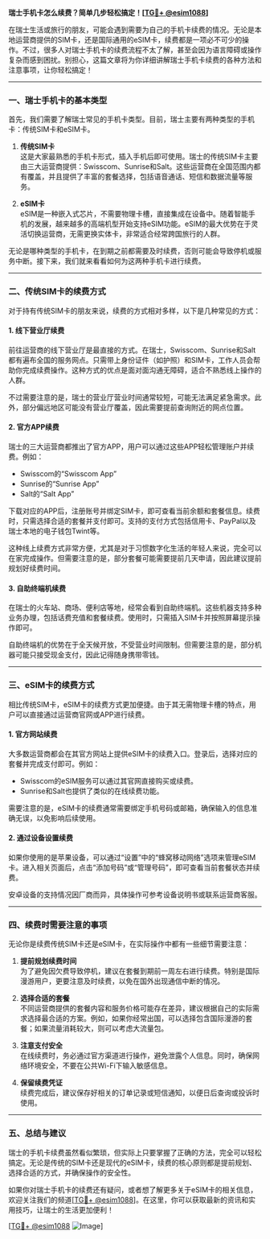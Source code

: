 **瑞士手机卡怎么续费？简单几步轻松搞定！[[TG💪+ @esim1088](https://t.me/s/esim1088)]**

在瑞士生活或旅行的朋友，可能会遇到需要为自己的手机卡续费的情况。无论是本地运营商提供的SIM卡，还是国际通用的eSIM卡，续费都是一项必不可少的操作。不过，很多人对瑞士手机卡的续费流程不太了解，甚至会因为语言障碍或操作复杂而感到困扰。别担心，这篇文章将为你详细讲解瑞士手机卡续费的各种方法和注意事项，让你轻松搞定！

---

### **一、瑞士手机卡的基本类型**

首先，我们需要了解瑞士常见的手机卡类型。目前，瑞士主要有两种类型的手机卡：传统SIM卡和eSIM卡。

1. **传统SIM卡**  
   这是大家最熟悉的手机卡形式，插入手机后即可使用。瑞士的传统SIM卡主要由三大运营商提供：Swisscom、Sunrise和Salt。这些运营商在全国范围内都有覆盖，并且提供了丰富的套餐选择，包括语音通话、短信和数据流量等服务。

2. **eSIM卡**  
   eSIM是一种嵌入式芯片，不需要物理卡槽，直接集成在设备中。随着智能手机的发展，越来越多的高端机型开始支持eSIM功能。eSIM的最大优势在于灵活切换运营商，无需更换实体卡，非常适合经常跨国旅行的人群。

无论是哪种类型的手机卡，在到期之前都需要及时续费，否则可能会导致停机或服务中断。接下来，我们就来看看如何为这两种手机卡进行续费。

---

### **二、传统SIM卡的续费方式**

对于持有传统SIM卡的朋友来说，续费的方式相对多样，以下是几种常见的方式：

#### **1. 线下营业厅续费**
前往运营商的线下营业厅是最直接的方式。在瑞士，Swisscom、Sunrise和Salt都有遍布全国的服务网点。只需带上身份证件（如护照）和SIM卡，工作人员会帮助你完成续费操作。这种方式的优点是面对面沟通无障碍，适合不熟悉线上操作的人群。

不过需要注意的是，瑞士的营业厅营业时间通常较短，可能无法满足紧急需求。此外，部分偏远地区可能没有营业厅覆盖，因此需要提前查询附近的网点位置。

#### **2. 官方APP续费**
瑞士的三大运营商都推出了官方APP，用户可以通过这些APP轻松管理账户并续费。例如：
- Swisscom的“Swisscom App”
- Sunrise的“Sunrise App”
- Salt的“Salt App”

下载对应的APP后，注册账号并绑定SIM卡，即可查看当前余额和套餐信息。续费时，只需选择合适的套餐并支付即可。支持的支付方式包括信用卡、PayPal以及瑞士本地的电子钱包Twint等。

这种线上续费方式非常方便，尤其是对于习惯数字化生活的年轻人来说，完全可以在家完成操作。但需要注意的是，部分套餐可能需要提前几天申请，因此建议提前规划好续费时间。

#### **3. 自助终端机续费**
在瑞士的火车站、商场、便利店等地，经常会看到自助终端机。这些机器支持多种业务办理，包括话费充值和套餐续费。使用时，只需插入SIM卡并按照屏幕提示操作即可。

自助终端机的优势在于全天候开放，不受营业时间限制。但需要注意的是，部分机器可能只接受现金支付，因此记得随身携带零钱。

---

### **三、eSIM卡的续费方式**

相比传统SIM卡，eSIM卡的续费方式更加便捷。由于其无需物理卡槽的特点，用户可以直接通过运营商官网或APP进行续费。

#### **1. 官方网站续费**
大多数运营商都会在其官方网站上提供eSIM卡的续费入口。登录后，选择对应的套餐并完成支付即可。例如：
- Swisscom的eSIM服务可以通过其官网直接购买或续费。
- Sunrise和Salt也提供了类似的在线续费功能。

需要注意的是，eSIM卡的续费通常需要绑定手机号码或邮箱，确保输入的信息准确无误，以免影响后续使用。

#### **2. 通过设备设置续费**
如果你使用的是苹果设备，可以通过“设置”中的“蜂窝移动网络”选项来管理eSIM卡。进入相关页面后，点击“添加号码”或“管理号码”，即可查看当前套餐状态并续费。

安卓设备的支持情况因厂商而异，具体操作可参考设备说明书或联系运营商客服。

---

### **四、续费时需要注意的事项**

无论你是续费传统SIM卡还是eSIM卡，在实际操作中都有一些细节需要注意：

1. **提前规划续费时间**  
   为了避免因欠费导致停机，建议在套餐到期前一周左右进行续费。特别是国际漫游用户，更要注意及时续费，以免在国外出现通信中断的情况。

2. **选择合适的套餐**  
   不同运营商提供的套餐内容和服务价格可能存在差异，建议根据自己的实际需求选择最合适的方案。例如，如果你经常出国，可以选择包含国际漫游的套餐；如果流量消耗较大，则可以考虑大流量包。

3. **注意支付安全**  
   在线续费时，务必通过官方渠道进行操作，避免泄露个人信息。同时，确保网络环境安全，不要在公共Wi-Fi下输入敏感信息。

4. **保留续费凭证**  
   续费完成后，建议保存好相关的订单记录或短信通知，以便日后查询或投诉时使用。

---

### **五、总结与建议**

瑞士的手机卡续费虽然看似繁琐，但实际上只要掌握了正确的方法，完全可以轻松搞定。无论是传统的SIM卡还是现代的eSIM卡，续费的核心原则都是提前规划、选择合适的方式，并确保操作的安全性。

如果你对瑞士手机卡的续费还有疑问，或者想了解更多关于eSIM卡的相关信息，欢迎关注我们的频道[[TG💪+ @esim1088](https://t.me/s/esim1088)]。在这里，你可以获取最新的资讯和实用技巧，让瑞士的生活更加便利！

[[TG💪+ @esim1088](https://t.me/s/esim1088) ![Image](https://i.postimg.cc/4NQfJmqS/Snipaste-2025-05-13-00-14-12.png)]